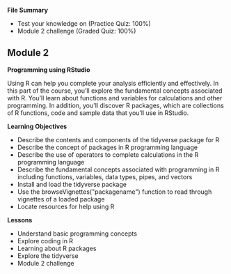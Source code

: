 **File Summary**
- Test your knowledge on (Practice Quiz: 100%)
- Module 2 challenge (Graded Quiz: 100%)

## Module 2

**Programming using RStudio**

Using R can help you complete your analysis efficiently and effectively. In this part of the course, you’ll explore the fundamental concepts associated with R. You’ll learn about functions and variables for calculations and other programming. In addition, you'll discover R packages, which are collections of R functions, code and sample data that you’ll use in RStudio.

**Learning Objectives**
- Describe the contents and components of the tidyverse package for R
- Describe the concept of packages in R programming language
- Describe the use of operators to complete calculations in the R programming language
- Describe the fundamental concepts associated with programming in R including functions, variables, data types, pipes, and vectors
- Install and load the tidyverse package
- Use the browseVignettes("packagename") function to read through vignettes of a loaded package
- Locate resources for help using R

**Lessons**
- Understand basic programming concepts
- Explore coding in R
- Learning about R packages
- Explore the tidyverse
- Module 2 challenge
